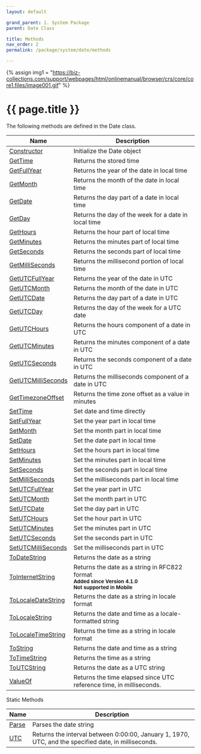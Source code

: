 ```yaml
---
layout: default

grand_parent: 1. System Package
parent: Date Class

title: Methods
nav_order: 2
permalink: /package/system/date/methods

---
```

{% assign img1 = "https://biz-collections.com/support/webpages/html/onlinemanual/browser/crs/core/core1.files/image001.gif" %}


# {{ page.title }}

The following methods are defined in the Date class.

|Name       | Description |
|----------	|-------------|
| [Constructor](/package/system/date/methods/constructor)  |Initialize the Date object |
| [GetTime](/package/system/date/methods/gettime) 	| Returns the stored time |
| [GetFullYear](/package/system/date/methods/getfullyear) 	| Returns the year of the date in local time |
| [GetMonth](/package/system/date/methods/getmonth) 	|Returns the month of the date in local time |
| [GetDate](/package/system/date/methods/getdate) 	|Returns the day part of a date in local time |
| [GetDay](/package/system/date/methods/getday) 	|Returns the day of the week for a date in local time |
| [GetHours](/package/system/date/methods/gethours) 	| Returns the hour part of local time|
| [GetMinutes](/package/system/date/methods/getminutes) 	| Returns the minutes part of local time|
| [GetSeconds](/package/system/date/methods/getseconds) 	|Returns the seconds part of local time |
| [GetMilliSeconds](/package/system/date/methods/getmilliseconds) 	| Returns the millisecond portion of local time |
| [GetUTCFullYear](/package/system/date/methods/getutcfullyear) 	| Returns the year of the date in UTC |
| [GetUTCMonth](/package/system/date/methods/getutcmonth) 	| Returns the month of the date in UTC |
| [GetUTCDate](/package/system/date/methods/getutcdate) 	| Returns the day part of a date in UTC |
| [GetUTCDay](/package/system/date/methods/getutcday) 	| Returns the day of the week for a UTC date |
| [GetUTCHours](/package/system/date/methods/getutchours) 	| Returns the hours component of a date in UTC |
| [GetUTCMinutes](/package/system/date/methods/getutcminutes) 	| Returns the minutes component of a date in UTC |
| [GetUTCSeconds](/package/system/date/methods/getutcseconds) 	| Returns the seconds component of a date in UTC |
| [GetUTCMilliSeconds](/package/system/date/methods/getutcmilliseconds) 	| Returns the milliseconds component of a date in UTC |
| [GetTimezoneOffset](/package/system/date/methods/gettimezoneoffset) 	| Returns the time zone offset as a value in minutes |
| [SetTime](/package/system/date/methods/settime) 	| Set date and time directly |
| [SetFullYear](/package/system/date/methods/setfullyear) 	| Set the year part in local time |
| [SetMonth](/package/system/date/methods/setmonth) 	| Set the month part in local time |
| [SetDate](/package/system/date/methods/setdate) 	| Set the date part in local time |
| [SetHours](/package/system/date/methods/sethours) 	| Set the hours part in local time |
| [SetMinutes](/package/system/date/methods/setminutes) 	| Set the minutes part in local time |
| [SetSeconds](/package/system/date/methods/setseconds) 	| Set the seconds part in local time |
| [SetMilliSeconds](/package/system/date/methods/setmilliseconds) 	| Set the milliseconds part in local time |
| [SetUTCFullYear](/package/system/date/methods/setutcfullyear) 	| Set the year part in UTC |
| [SetUTCMonth](/package/system/date/methods/setutcmonth) 	| Set the month part in UTC |
| [SetUTCDate](/package/system/date/methods/setutcdate) 	| Set the day part in UTC |
| [SetUTCHours](/package/system/date/methods/setutchours) 	| Set the hour part in UTC |
| [SetUTCMinutes](/package/system/date/methods/setutcminutes) 	| Set the minutes part in UTC |
| [SetUTCSeconds](/package/system/date/methods/setutcseconds) 	| Set the seconds part in UTC |
| [SetUTCMilliSeconds](/package/system/date/methods/setutcmilliseconds) 	| Set the milliseconds part in UTC |
| [ToDateString](/package/system/date/methods/todatestring) 	| Returns the date as a string |
| [ToInternetString](/package/system/date/methods/tointernetstring) 	| Returns the date as a string in RFC822 format<br>**<small>Added since Version 4.1.0</small>**<br>**<small>Not supported in Mobile</small>** |
| [ToLocaleDateString](/package/system/date/methods/tolocaledatestring) 	| Returns the date as a string in locale format |
| [ToLocaleString](/package/system/date/methods/tolocalestring) 	| Returns the date and time as a locale-formatted string |
| [ToLocaleTimeString](/package/system/date/methods/tolocaletimestring) 	| Returns the time as a string in locale format |
| [ToString](/package/system/date/methods/tostring) 	| Returns the date and time as a string |
| [ToTimeString](/package/system/date/methods/totimestring) 	| Returns the time as a string |
| [ToUTCString](/package/system/date/methods/toutcstring) 	| Returns the date as a UTC string |
| [ValueOf](/package/system/date/methods/valueof) 	| Returns the time elapsed since UTC reference time, in milliseconds. |

Static Methods

|Name       | Description |
|----------	|-------------|
| [Parse](/package/system/date/methods/parse)  |Parses the date string |
| [UTC](/package/system/date/methods/utc) 	| Returns the interval between 0:00:00, January 1, 1970, UTC, and the specified date, in milliseconds. |